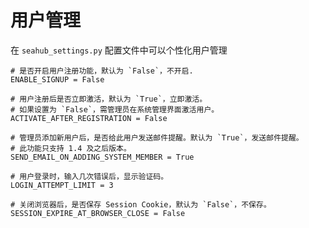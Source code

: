 # 用户管理

在 `seahub_settings.py` 配置文件中可以个性化用户管理

    # 是否开启用户注册功能，默认为 `False`，不开启.
    ENABLE_SIGNUP = False

    # 用户注册后是否立即激活，默认为 `True`，立即激活。
    # 如果设置为 `False`，需管理员在系统管理界面激活用户。
    ACTIVATE_AFTER_REGISTRATION = False

    # 管理员添加新用户后，是否给此用户发送邮件提醒。默认为 `True`，发送邮件提醒。
    # 此功能只支持 1.4 及之后版本。
    SEND_EMAIL_ON_ADDING_SYSTEM_MEMBER = True

    # 用户登录时，输入几次错误后，显示验证码。
    LOGIN_ATTEMPT_LIMIT = 3

    # 关闭浏览器后，是否保存 Session Cookie，默认为 `False`，不保存。
    SESSION_EXPIRE_AT_BROWSER_CLOSE = False


